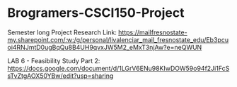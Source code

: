 # Brogramers-CSCI150-Project
Semester long Project
Research Link: https://mailfresnostate-my.sharepoint.com/:w:/g/personal/livalenciar_mail_fresnostate_edu/Eb3pcuoi4RNJmtD0ugBqQu8B4UH9qvxJW5M2_eMxT3njAw?e=neQWUN

LAB 6 - Feasibility Study Part 2: https://docs.google.com/document/d/1LGrV6ENu98KIwDOW59o94f2Ji1FcSsTvZtgAOX50YBw/edit?usp=sharing
